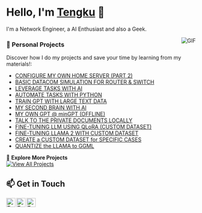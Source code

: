 # Hello, I'm [Tengku](https://github.com/engkufizz) 👋

I'm a Network Engineer, a AI Enthusiast and also a Geek. 

<img align="right" alt="GIF" src="https://media.licdn.com/dms/image/v2/D4D12AQFYfL4JF8-wQg/article-cover_image-shrink_600_2000/article-cover_image-shrink_600_2000/0/1658180724475?e=2147483647&v=beta&t=2HQkLpOAg4h-Kz12ITQmQqPYkB5VEpl3qXpdD-a_LEk" />

### 🚀 Personal Projects 

Discover how I do my projects and save your time by learning from my materials!:

- [CONFIGURE MY OWN HOME SERVER (PART 2)](https://drive.google.com/drive/folders/15cKAEq6_Mb_b7sO-bf26SguCp4saxLc8?usp=drive_link)
- [BASIC DATACOM SIMULATION FOR ROUTER & SWITCH](https://drive.google.com/drive/folders/1-3IKt8alxLHquHUp7q304o2K58-X8Cbr)
- [LEVERAGE TASKS WITH AI](https://drive.google.com/drive/folders/1GdOpu-EyyUGgBQ_H1LkgWEzYgVCVOkrU)
- [AUTOMATE TASKS WITH PYTHON](https://github.com/engkufizz/AutomateTools)
- [TRAIN GPT WITH LARGE TEXT DATA](https://drive.google.com/drive/folders/1-zV-gpjkN4yG9W8fFlP_KzHku0MAPxb8)
- [MY SECOND BRAIN WITH AI](https://drive.google.com/drive/folders/1-3xS_8uHGA-v4xbg3UnEKxSQFok_2T4J)
- [MY OWN GPT @ minGPT (OFFLINE)](https://drive.google.com/drive/folders/107bkkkt9UaOzhuZevulDu7BQxfU__k7n)
- [TALK TO THE PRIVATE DOCUMENTS LOCALLY](https://drive.google.com/drive/folders/1135e1n7sbZS8oJ1AsHWgUb5U2ypqNzwa)
- [FINE-TUNING LLM USING QLoRA (CUSTOM DATASET)](https://huggingface.co/engkufizz/falcon-7b-qlora-datacom)
- [FINE-TUNING LLAMA 2 WITH CUSTOM DATASET](https://huggingface.co/engkufizz/llama-2-7b-datacom)
- [CREATE a CUSTOM DATASET for SPECIFIC CASES](https://huggingface.co/datasets/engkufizz/router-switch-instruct)
- [QUANTIZE the LLAMA to GGML](https://huggingface.co/engkufizz/llama-2-7b-datacom-ggml)

🔗 **Explore More Projects**  
[![View All Projects](https://img.shields.io/badge/View%20All%20Projects-%E2%9E%A4-blue?style=for-the-badge&logo=google-chrome)](https://tengkulist.web.app/)  

## 📫 Get in Touch 

<a href="https://twitter.com/engkufizz">
  <img align="left" alt="Tengku's Twitter" width="24px" src="https://upload.wikimedia.org/wikipedia/commons/thumb/5/57/X_logo_2023_%28white%29.png/900px-X_logo_2023_%28white%29.png?20230728230735" />
</a>
<a href="https://discord.com/users/engkufizz">
  <img align="left" alt="Tengku's Discord" width="24px" src="https://img.icons8.com/ios7/600/FFFFFF/discord-logo.png" />
</a>
<a href="https://www.linkedin.com/in/engkufizz/">
  <img align="left" alt="Tengku's LinkedIn" width="24px" src="https://uxwing.com/wp-content/themes/uxwing/download/brands-and-social-media/linkedin-app-white-icon.png" />
</a>


